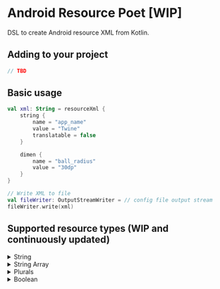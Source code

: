 # Android Resource Poet [WIP]

DSL to create Android resource XML from Kotlin.

## Adding to your project

```kotlin
// TBD
```

## Basic usage

```kotlin
val xml: String = resourceXml {
    string {
        name = "app_name"
        value = "Twine"
        translatable = false
    }

    dimen {
        name = "ball_radius"
        value = "30dp"
    }
}

// Write XML to file
val fileWriter: OutputStreamWriter = // config file output stream
fileWriter.write(xml)
```

## Supported resource types (WIP and continuously updated)

<details>
    <summary>String</summary>

```kotlin
resourceXml {
    string {
        name = "" // Required
        value = "" // Required
        translatable = false // Optional - Default true
    }
}
````
</details>

<details>
    <summary>String Array</summary>

```kotlin
resourceXml {
    stringArray {
        name = "" // Required
        items = arrayOf("") // Required
        translatable = false // Optional - Default true
    }
}
````
</details>

<details>
    <summary>Plurals</summary>

```kotlin
resourceXml {
    stringPlurals {
        name = "" // Required
        translatable = false // Optional - Default true
        item {
            quantity = "" // Required
            value = "" // Required
        }
    }
}
````
</details>

<details>
    <summary>Boolean</summary>

```kotlin
resourceXml {
    boolean {
        name = "" // Required
        value = true // Optional - Default false
    }
}
```
</details>
